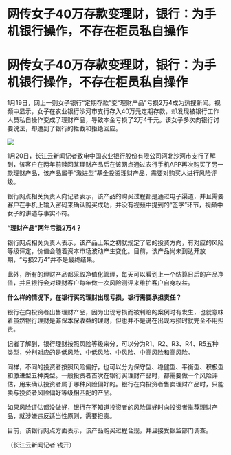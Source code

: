 # 网传女子40万存款变理财，银行：为手机银行操作，不存在柜员私自操作

# 网传女子40万存款变理财，银行：为手机银行操作，不存在柜员私自操作

1月19日，网上一则女子银行“定期存款”变“理财产品”亏损2万4成为热搜新闻。视频中显示，女子在农业银行沙河市支行存入40万元定期存款，却发现被银行工作人员私自操作变成了理财产品，导致本金亏损了2万4千元。该女子多次向银行讨要说法，却遭到了银行的拦截和拒绝回应。

![](https://inews.gtimg.com/om_bt/OiZmQfNjX8vzgbFj_fSVCz4CO6r32DasIlVfjjk06_39oAA/1000)

1月20日，长江云新闻记者致电中国农业银行股份有限公司河北沙河市支行了解到，该客户在两年前赎回某理财产品后在该网点通过农行手机APP再次购买了另一款理财产品，该产品属于“激进型”基金投资理财产品，需要对购买人进行风险评级。

银行网点相关负责人向记者表示，该产品的购买过程都是通过电子渠道，并且需要客户在手机上输入密码来确认购买成功，并没有视频中提到的“签字”环节，视频中女子的讲述与事实不符。

**“理财产品”两年亏损2万4？**

银行网点相关负责人表示，该产品上架之初就规定了它的投资方向，有对应的风险等级评定，价值会随着资本市场波动产生变化。目前，该产品尚未到达开放期，“亏损2万4”并不是最终结果。

此外，所有的理财产品都采取净值化管理，每天可以看到上一个结算日后的产品净值，并且银行会对理财客户每年做一次风险测评来维护客户自身权益。

**什么样的情况下，在银行买的理财出现亏损，银行需要承担责任？**

银行在向投资者出售理财产品，因为出现亏损而被判赔的案例时有发生，也就意味着虽然银行理财是非保本保收益的理财，但也并不是说在出现亏损时就完全不用担责。

记者了解到，银行理财按照风险等级来分，可以分为R1、R2、R3、R4、R5五种类型，分别对应的是低风险、中低风险、中风险、中高风险和高风险。

同样，不同的投资者按照风险偏好，也可以分为保守型、稳健型、平衡型、积极型和激进型五种类型。一般投资者首次在银行买理财产品时，都需要做一个风险评估，用来确认投资者属于哪种风险偏好的。银行在向投资者售卖理财产品时，只能卖与投资者风险偏好等级相匹配的产品。

如果风险评估都没做好，银行在不知道投资者的风险偏好时向投资者推荐理财产品，就涉嫌违反适当性原则，需要担责。

目前，该银行网点方面表示，该产品购买过程合规，并且接受银监部门调查。

（长江云新闻记者 钱开）

